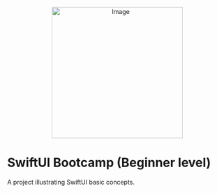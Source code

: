 <p align="center">
    <img src="https://img.icons8.com/plasticine/452/swiftui.png" alt="Image" width="300" height="300" />
</p>

# SwiftUI Bootcamp (Beginner level)

A project illustrating SwiftUI basic concepts.
